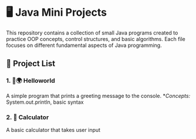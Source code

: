 # 🖥️ Java Mini Projects
This repository contains a collection of small Java programs created to practice OOP concepts, control structures, and basic algorithms.
Each file focuses on different fundamental aspects of Java programming.

## 📁 Project List

### 1. 👋🌍 Helloworld
A simple program that prints a greeting message to the console.
**Concepts:* System.out.println, basic syntax

### 2. 🧮 Calculator
A basic calculator that takes user input


